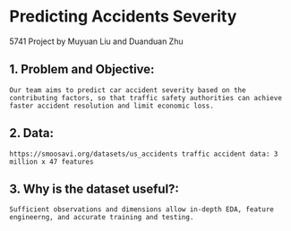 # Predicting Accidents Severity
5741 Project by Muyuan Liu and Duanduan Zhu
## 1. Problem and Objective: 
    Our team aims to predict car accident severity based on the contributing factors, so that traffic safety authorities can achieve faster accident resolution and limit economic loss.
## 2. Data:  
    https://smoosavi.org/datasets/us_accidents traffic accident data: 3 million x 47 features
## 3. Why is the dataset useful?: 
    Sufficient observations and dimensions allow in-depth EDA, feature engineerng, and accurate training and testing.
